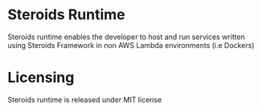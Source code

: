 # Steroids Runtime

Steroids runtime enables the developer to host and run services written using Steroids Framework in non AWS Lambda environments (i.e Dockers)

# Licensing
Steroids runtime is released under MIT license
